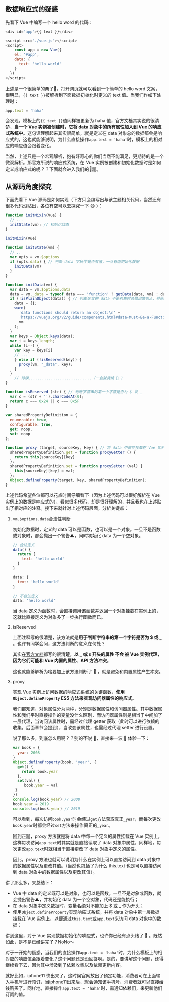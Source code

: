 ## 数据响应式的疑惑

先看下 Vue 中编写一个 hello word 的代码： 

```javascript
<div id="app">{{ text }}</div>

<script src="./vue.js"></script>
<script>
	const app = new Vue({
    el: '#app',
    data: {
      text: 'hello world'
    }
  })
</script>
```

上述是一个很简单的栗子🌰，打开网页就可以看到一个简单的 hello word 文案，很明显，`{{ text }}`被解析到下面数据初始化时定义的 text 值。当我们作如下处理时：

```javascript
app.text = 'haha'
```

会发现，模板上的`{{ text }}`值同样被更新为 haha 值，官方文档其实说的很清楚，**当一个 Vue 实例被创建时，它将 data 对象中的所有属性加入到 Vue 的响应式系统中**。这句话理解起来其实很简单，就是定义在 data 对象总的数据都会是响应式的，这也就能够说明，为什么直接操作`app.text = 'haha'`时，模板上的相对应的响应值会跟着变化。

当然，上述只是一个宏观解析，抱有好奇心的你们当然不能满足，更期待的是一个微观解析。那官方所说的响应式系统，在 Vue 实例被创建和初始化数据时是如何定义成响应式的呢？？下面就会进入我们的🐷题。



## 从源码角度探究

下面先看下 Vue 源码是如何实现（下方只会编写出与该主题相关代码，当然还有很多代码没贴出，各位有空可以去探究一下 😄 ）：

```javascript
function initMixin(Vue) {
  // ...
  initState(vm); // 初始化状态
}

initMixin(Vue)

function initState(vm) {
  // ..
  var opts = vm.$options
  if (opts.data) { // 判断 data 字段中是否有值，一旦有值初始化数据
    initData(vm)
  }
}

function initData(vm) {
  var data = vm.$options.data
  data = vm._data = typeof data === 'function' ? getData(data, vm) : data || {} // 旧版 data 可赋值为一个返回对象的函数，新版则直接支持了对象赋值，一旦 data 不存在时，直接初始化为一个 {} 空对象
  if (!isPlainObject(data)) { // 判断定义的 data 不是对象时会抛出警告⚠️，并同时初始化为一个 {} 空对象
    data = {};
    warn(
      'data functions should return an object:\n' +
      'https://vuejs.org/v2/guide/components.html#data-Must-Be-a-Function',
      vm
    );
  }
  var keys = Object.keys(data);
  var i = keys.length;
  while (i--) {
    var key = keys[i]
    // ...
    } else if (!isReserved(key)) {
      proxy(vm, "_data", key);
    }
  }
	// 待续............................（一会就待续 🤔 ）
}

function isReserved (str) { // 判断字符串的第一个字符是否为 $ 或 _ 
  var c = (str + '').charCodeAt(0);
  return c === 0x24 || c === 0x5F
}

var sharedPropertyDefinition = {
  enumerable: true,
  configurable: true,
  get: noop,
  set: noop
};

function proxy (target, sourceKey, key) { // 将 data 中属性挂载在 Vue 实例上
  sharedPropertyDefinition.get = function proxyGetter () {
    return this[sourceKey][key]
  };
  sharedPropertyDefinition.set = function proxySetter (val) {
    this[sourceKey][key] = val;
  };
  Object.defineProperty(target, key, sharedPropertyDefinition);
}
```

上述代码希望各位都可以花点时间仔细看下（因为上述代码可以很好解析在 Vue 实例上的数据是响应式的），看似很多代码，却是很好理解的，并且我也在上述贴出了相对应的注释。接下来就针对上述代码层面，分析关键点：

1. `vm.$options.data`合法性判断

   初始化数据时，定义的 data 可以是函数，也可以是一个对象。一旦不是函数或对象时，都会抛出一个警告⚠️，同时初始化 data 为一个空对象。

   ```javascript
   // 合法定义
   data() {
     return {
       text: 'hello world'
     }
   }
   
   data: {
     text: 'hello world'
   }
   
   // 不合法定义
   data: 'hello world'
   ```

   当 data 定义为函数时，会直接调用该函数并返回一个对象挂载在实例上的，这就比直接定义为对象多了一步执行函数而已。

   

2. isReserved

   上面注释写的很清楚，该方法就是**用于判断字符串的第一个字符是否为 $ 或 _** 。也许有同学会问，这方法判断的意义在何处？

   其实在[官方文档](https://cn.vuejs.org/v2/api/#data)都写的很清楚，**以 `_` 或 `$` 开头的属性 不会 被 Vue 实例代理，因为它们可能和 Vue 内置的属性、API 方法冲突**。

   这也就能够解析为啥要加上该方法判断了 🤔 ，就是避免和内置属性产生冲突。

   

3. proxy

   实现 Vue 实例上访问数据的响应式系统的关键函数，**使用`Object.defineProperty` ES5 方法来实现访问器属性的响应式**。

   我们都知道，对象属性分为两种，分别是数据属性和访问器属性。其中数据属性和我们平时直接操作的变量没什么区别，而访问器属性则是相当于中间加了一层代理，当访问该属性时，需经过代理 getter 获取（此时可以进行依赖的收集，后面章节会提到），当改变该属性，也需经过代理 setter 进行设置。

   说了那么多，到底怎么用啊？？别的不说 🙊，直接来一波 🌰 体验一下：

   ```javascript
   var book = {
     year: 2008
   }
   Object.defineProperty(book, 'year', {
     get() {
       return book.year
     },
     set(val) {
     	book.year = val
   	}
   })
   console.log(book.year) // 2008
   book.year = 2019
   console.log(book.year) // 2019
   ```

   可以看到，每次访问`book.year`时会经过`get`方法获取真正`_year`，而每次更改`book.year`时都会经过`set`方法来操作真正的`_year`。

   回到正题，proxy 方法就是将 data 中每一个定义的属性挂载在 Vue 实例上，这样每次访问`app.text`时其实就是直接读取了 data 对象中属性，同样地，每次更改`app.text`时就相当于直接更改了 data 对象中定义的属性。

   因此，proxy 方法也就可以说明为什么在实例上可以直接访问到 data 对象中的数据属性以及更改其值。（当然也包括了为什么 this.text 也是可以直接访问到 data 对象中的数据属性以及更改其值）。



讲了那么多，来总结下：

- Vue 中 data 的定义既可以是对象，也可以是函数。一旦不是对象或函数，就会抛出警告⚠️，并初始化 data 为一个空对象，代码还是能执行；
- 在 data 对象中定义数据时，变量名绝对不能加上 $ 或 _ 作为开头；
- 使用`Object.defineProperty`实现响应式系统，并将 data 对象中第一层数据挂载在 Vue 实例上，以便通过`this.text`或`app.text`来访问 data 对象中的数据；



讲到这里，对于 Vue 实现数据初始化的响应式，也许你已经有点头绪了 🤔 。既然如此，是不是已经讲完了？NoNo～

对于一开始的疑惑，当我们的直接操作`app.text = 'haha'`时，为什么模板上的相对应的响应值会跟着变化？这个问题还是没回答啊。是的，要讲解这个问题，还得继续看下去，因为其中涉及到了依赖收集以及依赖更新内容。

就好比如，iphone11 快出来了，这时候官网放出了预定功能，消费者可在上面输入手机号进行预订，当iphone11出来后，就会通知该手机号，消费者就可以直接给钱购买了。同样地，直接操作`app.text = 'haha'`时，需通知依赖们，来更新他们订阅的值。

















